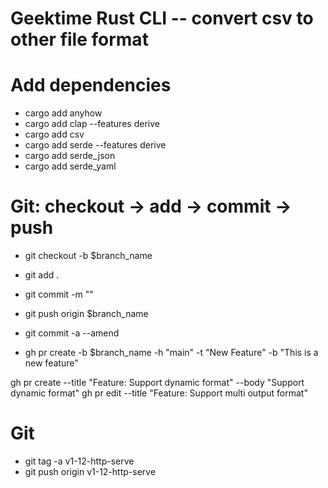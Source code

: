 # Geektime Rust CLI -- convert csv to other file format

# Add dependencies

- cargo add anyhow
- cargo add clap --features derive
- cargo add csv
- cargo add serde --features derive
- cargo add serde_json
- cargo add serde_yaml

# Git: checkout -> add -> commit -> push

- git checkout -b $branch_name
- git add .
- git commit -m ""
- git push origin $branch_name
- git commit -a --amend

- gh pr create -b $branch_name -h "main" -t "New Feature" -b "This is a new feature"

gh pr create --title "Feature: Support dynamic format" --body "Support dynamic format"
gh pr edit --title "Feature: Support multi output format"

# Git

- git tag -a v1-12-http-serve
- git push origin v1-12-http-serve

